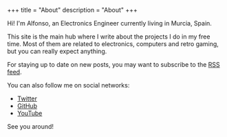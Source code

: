 +++
title = "About"
description = "About"
+++

Hi! I'm Alfonso, an Electronics Engineer currently living in Murcia, Spain.

This site is the main hub where I write about the projects I do in my free time. Most of them are related to electronics, computers and retro gaming, but you can really expect anything.

For staying up to date on new posts, you may want to subscribe to the [RSS feed](/index.xml).

You can also follow me on social networks:

* [Twitter](https://twitter.com/AlfonsoJLuna)
* [GitHub](https://github.com/AlfonsoJLuna)
* [YouTube](https://www.youtube.com/channel/UCeMzdV89IlbByrYXtOXnoEA)

See you around!
